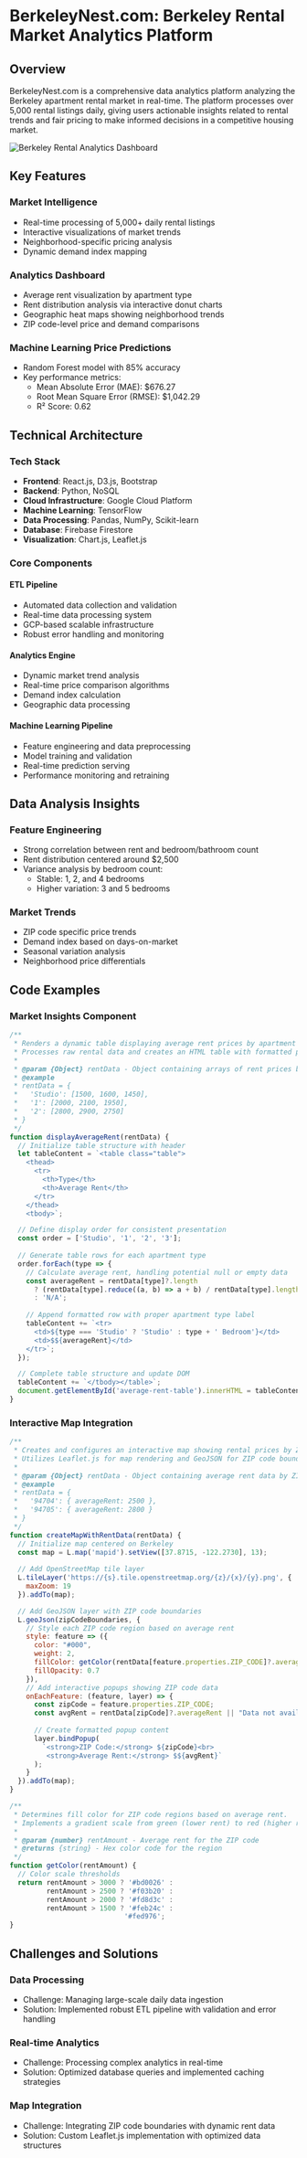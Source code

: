 # BerkeleyNest.com: Berkeley Rental Market Analytics Platform

## Overview

BerkeleyNest.com is a comprehensive data analytics platform analyzing the Berkeley apartment rental market in real-time. The platform processes over 5,000 rental listings daily, giving users actionable insights related to rental trends and fair pricing to make informed decisions in a competitive housing market.

![Berkeley Rental Analytics Dashboard](https://andrewsosag.github.io/images/projects/berkeleynest.png)

## Key Features

### Market Intelligence
- Real-time processing of 5,000+ daily rental listings
- Interactive visualizations of market trends
- Neighborhood-specific pricing analysis
- Dynamic demand index mapping

### Analytics Dashboard
- Average rent visualization by apartment type
- Rent distribution analysis via interactive donut charts
- Geographic heat maps showing neighborhood trends
- ZIP code-level price and demand comparisons

### Machine Learning Price Predictions
- Random Forest model with 85% accuracy
- Key performance metrics:
  - Mean Absolute Error (MAE): $676.27
  - Root Mean Square Error (RMSE): $1,042.29
  - R² Score: 0.62

## Technical Architecture

### Tech Stack
- **Frontend**: React.js, D3.js, Bootstrap
- **Backend**: Python, NoSQL
- **Cloud Infrastructure**: Google Cloud Platform
- **Machine Learning**: TensorFlow
- **Data Processing**: Pandas, NumPy, Scikit-learn
- **Database**: Firebase Firestore
- **Visualization**: Chart.js, Leaflet.js

### Core Components

#### ETL Pipeline
- Automated data collection and validation
- Real-time data processing system
- GCP-based scalable infrastructure
- Robust error handling and monitoring

#### Analytics Engine
- Dynamic market trend analysis
- Real-time price comparison algorithms
- Demand index calculation
- Geographic data processing

#### Machine Learning Pipeline
- Feature engineering and data preprocessing
- Model training and validation
- Real-time prediction serving
- Performance monitoring and retraining

## Data Analysis Insights

### Feature Engineering
- Strong correlation between rent and bedroom/bathroom count
- Rent distribution centered around $2,500
- Variance analysis by bedroom count:
  - Stable: 1, 2, and 4 bedrooms
  - Higher variation: 3 and 5 bedrooms

### Market Trends
- ZIP code specific price trends
- Demand index based on days-on-market
- Seasonal variation analysis
- Neighborhood price differentials

## Code Examples

### Market Insights Component
```javascript
/**
 * Renders a dynamic table displaying average rent prices by apartment type.
 * Processes raw rental data and creates an HTML table with formatted pricing.
 * 
 * @param {Object} rentData - Object containing arrays of rent prices by apartment type
 * @example
 * rentData = {
 *   'Studio': [1500, 1600, 1450],
 *   '1': [2000, 2100, 1950],
 *   '2': [2800, 2900, 2750]
 * }
 */
function displayAverageRent(rentData) {
  // Initialize table structure with header
  let tableContent = `<table class="table">
    <thead>
      <tr>
        <th>Type</th>
        <th>Average Rent</th>
      </tr>
    </thead>
    <tbody>`;

  // Define display order for consistent presentation
  const order = ['Studio', '1', '2', '3'];
  
  // Generate table rows for each apartment type
  order.forEach(type => {
    // Calculate average rent, handling potential null or empty data
    const averageRent = rentData[type]?.length
      ? (rentData[type].reduce((a, b) => a + b) / rentData[type].length).toFixed(2)
      : 'N/A';
    
    // Append formatted row with proper apartment type label
    tableContent += `<tr>
      <td>${type === 'Studio' ? 'Studio' : type + ' Bedroom'}</td>
      <td>$${averageRent}</td>
    </tr>`;
  });

  // Complete table structure and update DOM
  tableContent += `</tbody></table>`;
  document.getElementById('average-rent-table').innerHTML = tableContent;
}
```
### Interactive Map Integration
```javascript
/**
 * Creates and configures an interactive map showing rental prices by ZIP code.
 * Utilizes Leaflet.js for map rendering and GeoJSON for ZIP code boundaries.
 * 
 * @param {Object} rentData - Object containing average rent data by ZIP code
 * @example
 * rentData = {
 *   '94704': { averageRent: 2500 },
 *   '94705': { averageRent: 2800 }
 * }
 */
function createMapWithRentData(rentData) {
  // Initialize map centered on Berkeley
  const map = L.map('mapid').setView([37.8715, -122.2730], 13);
  
  // Add OpenStreetMap tile layer
  L.tileLayer('https://{s}.tile.openstreetmap.org/{z}/{x}/{y}.png', {
    maxZoom: 19
  }).addTo(map);

  // Add GeoJSON layer with ZIP code boundaries
  L.geoJson(zipCodeBoundaries, {
    // Style each ZIP code region based on average rent
    style: feature => ({
      color: "#000",
      weight: 2,
      fillColor: getColor(rentData[feature.properties.ZIP_CODE]?.averageRent || 0),
      fillOpacity: 0.7
    }),
    // Add interactive popups showing ZIP code data
    onEachFeature: (feature, layer) => {
      const zipCode = feature.properties.ZIP_CODE;
      const avgRent = rentData[zipCode]?.averageRent || "Data not available";
      
      // Create formatted popup content
      layer.bindPopup(
        `<strong>ZIP Code:</strong> ${zipCode}<br>
         <strong>Average Rent:</strong> $${avgRent}`
      );
    }
  }).addTo(map);
}

/**
 * Determines fill color for ZIP code regions based on average rent.
 * Implements a gradient scale from green (lower rent) to red (higher rent).
 * 
 * @param {number} rentAmount - Average rent for the ZIP code
 * @returns {string} - Hex color code for the region
 */
function getColor(rentAmount) {
  // Color scale thresholds
  return rentAmount > 3000 ? '#bd0026' :
         rentAmount > 2500 ? '#f03b20' :
         rentAmount > 2000 ? '#fd8d3c' :
         rentAmount > 1500 ? '#feb24c' :
                            '#fed976';
}
```

## Challenges and Solutions

### Data Processing
- Challenge: Managing large-scale daily data ingestion
- Solution: Implemented robust ETL pipeline with validation and error handling

### Real-time Analytics
- Challenge: Processing complex analytics in real-time
- Solution: Optimized database queries and implemented caching strategies

### Map Integration
- Challenge: Integrating ZIP code boundaries with dynamic rent data
- Solution: Custom Leaflet.js implementation with optimized data structures
